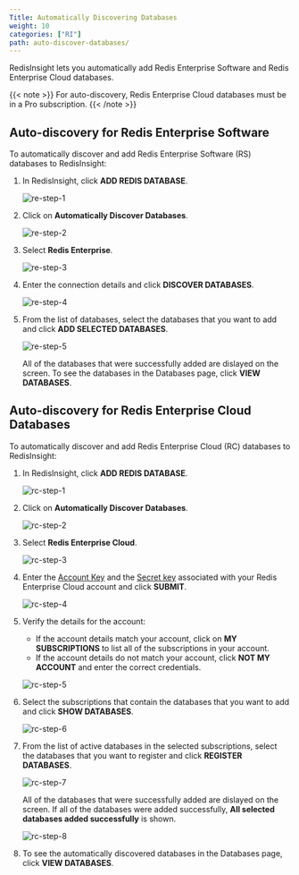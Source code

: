 ```yaml
---
Title: Automatically Discovering Databases
weight: 10
categories: ["RI"]
path: auto-discover-databases/
---
```

RedisInsight lets you automatically add Redis Enterprise Software and Redis Enterprise Cloud databases.

{{< note >}}
For auto-discovery, Redis Enterprise Cloud databases must be in a Pro subscription.
{{< /note >}}

## Auto-discovery for Redis Enterprise Software

To automatically discover and add Redis Enterprise Software (RS) databases to RedisInsight:

1. In RedisInsight, click **ADD REDIS DATABASE**.

    ![re-step-1](/images/ri/re-step-1.png)

1. Click on **Automatically Discover Databases**.

    ![re-step-2](/images/ri/rc-step-2.png)

1. Select **Redis Enterprise**.

    ![re-step-3](/images/ri/rc-step-3.png)

1. Enter the connection details and click **DISCOVER DATABASES**.

    ![re-step-4](/images/ri/re-step-4.png)

1. From the list of databases, select the databases that you want to add and click **ADD SELECTED DATABASES**.

    ![re-step-5](/images/ri/re-step-5.png)

    All of the databases that were successfully added are dislayed on the screen. To see the databases in the Databases page, click **VIEW DATABASES**.

## Auto-discovery for Redis Enterprise Cloud Databases

To automatically discover and add Redis Enterprise Cloud (RC) databases to RedisInsight:

1. In RedisInsight, click **ADD REDIS DATABASE**.

    ![rc-step-1](/images/ri/re-step-1.png)

1. Click on **Automatically Discover Databases**.

    ![rc-step-2](/images/ri/rc-step-2.png)

1. Select **Redis Enterprise Cloud**.

    ![rc-step-3](/images/ri/rc-step-3.png)

1. Enter the [Account Key](https://docs.redislabs.com/latest/rc/api/concepts/authentication-and-authorization/#account-key) and the [Secret key](https://docs.redislabs.com/latest/rc/api/concepts/authentication-and-authorization/#secret-key) associated with your Redis Enterprise Cloud account and click **SUBMIT**.

    ![rc-step-4](/images/ri/rc-step-4.png)

1. Verify the details for the account:
    - If the account details match your account, click on **MY SUBSCRIPTIONS** to list all of the subscriptions in your account.
    - If the account details do not match your account, click **NOT MY ACCOUNT** and enter the correct credentials.

    ![rc-step-5](/images/ri/rc-step-5.png)

1. Select the subscriptions that contain the databases that you want to add and click **SHOW DATABASES**.

    ![rc-step-6](/images/ri/rc-step-6.png)

1. From the list of active databases in the selected subscriptions, select the databases that you want to register and click **REGISTER DATABASES**.

    ![rc-step-7](/images/ri/rc-step-7.png)

    All of the databases that were successfully added are dislayed on the screen. If all of the databases were added successfully, **All selected databases added successfully** is shown.

    ![rc-step-8](/images/ri/rc-step-8.png)

1.  To see the automatically discovered databases in the Databases page, click **VIEW DATABASES**.

